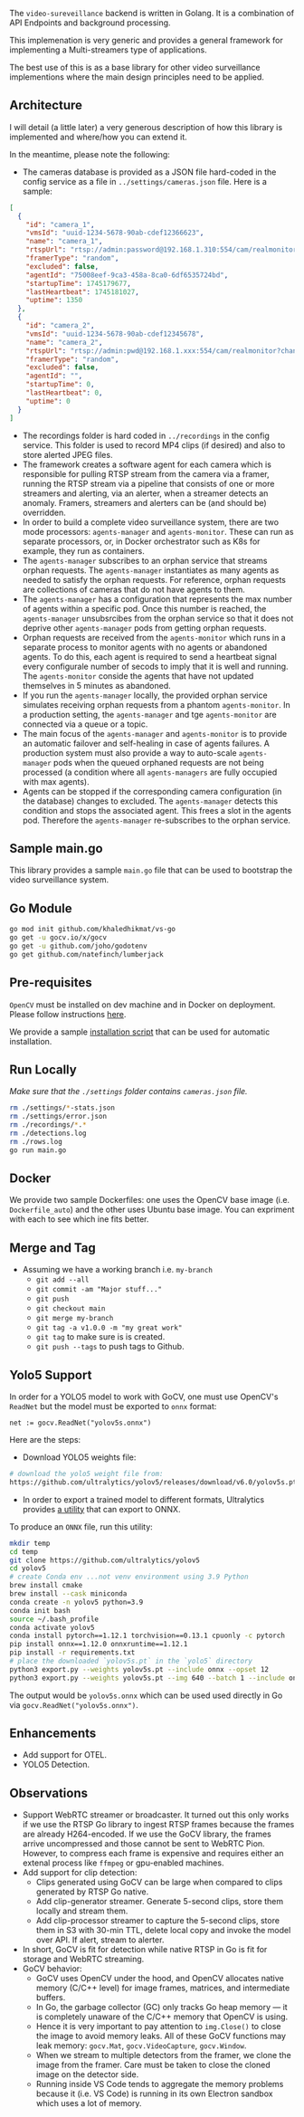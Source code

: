 The `video-sureveillance` backend is written in Golang. It is a combination of API Endpoints and background processing.

This implemenation is very generic and provides a general framework for implementing a Multi-streamers type of applications. 

The best use of this is as a base library for other video surveillance implementions where the main design principles need to be applied. 

## Architecture

 I will detail (a little later) a very generous description of how this library is implemented and where/how you can extend it.

In the meantime, please note the following:
- The cameras database is provided as a JSON file hard-coded in the config service as a file in `../settings/cameras.json` file. Here is a sample:

```json
[
  {
    "id": "camera_1",
    "vmsId": "uuid-1234-5678-90ab-cdef12366623",
    "name": "camera_1",
    "rtspUrl": "rtsp://admin:password@192.168.1.310:554/cam/realmonitor?channel=1\u0026subtype=0",
    "framerType": "random",
    "excluded": false,
    "agentId": "75008eef-9ca3-458a-8ca0-6df6535724bd",
    "startupTime": 1745179677,
    "lastHeartbeat": 1745181027,
    "uptime": 1350
  },
  {
    "id": "camera_2",
    "vmsId": "uuid-1234-5678-90ab-cdef12345678",
    "name": "camera_2",
    "rtspUrl": "rtsp://admin:pwd@192.168.1.xxx:554/cam/realmonitor?channel=1\u0026subtype=0",
    "framerType": "random",
    "excluded": false,
    "agentId": "",
    "startupTime": 0,
    "lastHeartbeat": 0,
    "uptime": 0
  }
]
```

- The recordings folder is hard coded in `../recordings` in the config service. This folder is used to record MP4 clips (if desired) and also to store alerted JPEG files.
- The framework creates a software agent for each camera which is responsible for pulling RTSP stream from the camera via a framer, running the RTSP stream via a pipeline that consists of one or more streamers and alerting, via an alerter, when a streamer detects an anomaly. Framers, streamers and alerters can be (and should be) overridden.    
- In order to build a complete video surveillance system, there are two mode processors: `agents-manager` and `agents-monitor`. These can run as separate processors, or, in Docker orchestrator such as K8s for example, they run as containers. 
- The `agents-manager` subscribes to an orphan service that streams orphan requests. The `agents-manager` instantiates as many agents as needed to satisfy the orphan requests. For reference, orphan requests are collections of cameras that do not have agents to them. 
- The `agents-manager` has a configuration that represents the max number of agents within a specific pod. Once this number is reached, the `agents-manager` unsubsrcibes from the orphan service so that it does not deprive other `agents-manager` pods from getting orphan requests.
- Orphan requests are received from the `agents-monitor` which runs in a separate process to monitor agents with no agents or abandoned agents. To do this, each agent is required to send a heartbeat signal every configurale number of secods to imply that it is well and running. The `agents-monitor` conside the agents that have not updated themselves in 5 minutes as abandoned.
- If you run the `agents-manager` locally, the provided orphan service simulates receiving orphan requests from a phantom `agents-monitor`. In a production setting, the `agents-manager` and tge `agents-monitor` are connected via a queue or a topic.
- The main focus of the `agents-manager` and `agents-monitor` is to provide an automatic failover and self-healing in case of agents failures. A production system must also provide a way to auto-scale `agents-manager` pods when the queued orphaned requests are not being processed (a condition where all `agents-managers` are fully occupied with max agents).       
- Agents can be stopped if the corresponding camera configuration (in the database) changes to excluded. The `agents-manager` detects this condition and stops the associated agent. This frees a slot in the agents pod. Therefore the `agents-manager` re-subscribes to the orphan service.  

## Sample main.go

This library provides a sample `main.go` file that can be used to bootstrap the video surveillance system. 

## Go Module

```bash
go mod init github.com/khaledhikmat/vs-go
go get -u gocv.io/x/gocv
go get -u github.com/joho/godotenv
go get github.com/natefinch/lumberjack
```

## Pre-requisites

`OpenCV` must be installed on dev machine and in Docker on deployment. Please follow instructions [here](https://github.com/hybridgroup/gocv?tab=readme-ov-file#how-to-install).

We provide a sample [installation script](install_opencv_ffmpeg.sh) that can be used for automatic installation. 

## Run Locally

*Make sure that the `./settings` folder contains `cameras.json` file.*

```bash
rm ./settings/*-stats.json
rm ./settings/error.json
rm ./recordings/*.*
rm ./detections.log
rm ./rows.log
go run main.go
```

## Docker

We provide two sample Dockerfiles: one uses the OpenCV base image (i.e. `Dockerfile_auto`) and the other uses Ubuntu base image. You can expriment with each to see which ine fits better. 

## Merge and Tag

- Assuming we have a working branch i.e. `my-branch`
  - `git add --all`
  - `git commit -am "Major stuff..."`
  - `git push`
  - `git checkout main`
  - `git merge my-branch`
  - `git tag -a v1.0.0 -m "my great work"`
  - `git tag` to make sure is is created.
  - `git push --tags` to push tags to Github.

## Yolo5 Support

In order for a YOLO5 model to work with GoCV, one must use OpenCV's `ReadNet` but the model must be exported to `onnx` format:

```golang
net := gocv.ReadNet("yolov5s.onnx")
```

Here are the steps:

- Download YOLO5 weights file:

```bash
# download the yolo5 weight file from: 
https://github.com/ultralytics/yolov5/releases/download/v6.0/yolov5s.pt
```

- In order to export a trained model to different formats, Ultralytics provides [a utility](https://github.com/ultralytics/yolov5/blob/master/export.py) that can export to ONNX.

To produce an `ONNX` file, run this utility:

```bash
mkdir temp
cd temp
git clone https://github.com/ultralytics/yolov5
cd yolov5
# create Conda env ...not venv environment using 3.9 Python
brew install cmake
brew install --cask miniconda
conda create -n yolov5 python=3.9
conda init bash
source ~/.bash_profile
conda activate yolov5
conda install pytorch==1.12.1 torchvision==0.13.1 cpuonly -c pytorch
pip install onnx==1.12.0 onnxruntime==1.12.1
pip install -r requirements.txt
# place the downloaded `yolov5s.pt` in the `yolo5` directory 
python3 export.py --weights yolov5s.pt --include onnx --opset 12
python3 export.py --weights yolov5s.pt --img 640 --batch 1 --include onnx
```

The output would be `yolov5s.onnx` which can be used used directly in Go via `gocv.ReadNet("yolov5s.onnx")`. 

## Enhancements

- Add support for OTEL.
- YOLO5 Detection.

## Observations

- Support WebRTC streamer or broadcaster. It turned out this only works if we use the RTSP Go library to ingest RTSP frames because the frames are already H264-encoded. If we use the GoCV library, the frames arrive uncompressed and those cannot be sent to WebRTC Pion. However, to compress each frame is expensive and requires either an extenal process like `ffmpeg` or gpu-enabled machines. 
- Add support for clip detection:
  - Clips generated using GoCV can be large when compared to clips generated by RTSP Go native.
  - Add clip-generator streamer. Generate 5-second clips, store them locally and stream them.
  - Add clip-processor streamer to capture the 5-second clips, store them in S3 with 30-min TTL, delete local copy and invoke the model over API. If alert, stream to alerter.
- In short, GoCV is fit for detection while native RTSP in Go is fit for storage and WebRTC streaming.
- GoCV behavior:
  - GoCV uses OpenCV under the hood, and OpenCV allocates native memory (C/C++ level) for image frames, matrices, and intermediate buffers.
  - In Go, the garbage collector (GC) only tracks Go heap memory — it is completely unaware of the C/C++ memory that OpenCV is using.
  - Hence it is very important to pay attention to `img.Close()` to close the image to avoid memory leaks. All of these GoCV functions may leak memory: `gocv.Mat`, `gocv.VideoCapture`, `gocv.Window`.
  - When we stream to multiple detectors from the framer, we clone the image from the framer. Care must be taken to close the cloned image on the detector side. 
  - Running inside VS Code tends to aggregate the memory problems because it (i.e. VS Code) is running in its own Electron sandbox which uses a lot of memory.  

